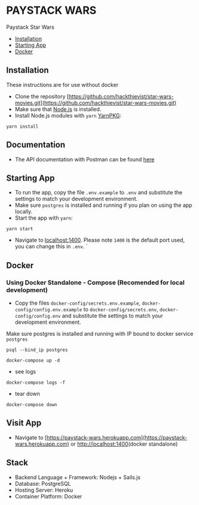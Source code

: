 # PAYSTACK WARS

Paystack Star Wars

* [Installation](#installation)
* [Starting App](#starting-app)
* [Docker](#docker)

## Installation

These instructions are for use without docker

* Clone the repository [https://github.com/hackthievist/star-wars-movies.git](https://github.com/hackthievist/star-wars-movies.git)
* Make sure that [Node.js](https://nodejs.org/) is installed.
* Install Node.js modules with `yarn` [YarnPKG](https://yarnpkg.com/):
  
```shell
yarn install
```

## Documentation

* The API documentation with Postman can be found [here](https://documenter.getpostman.com/view/2585442/SVfJTrDw?version=latest)

## Starting App

* To run the app, copy the file `.env.example` to `.env` and substitute the settings to match your development environment.
* Make sure `postgres` is installed and running if you plan on using the app locally.
* Start the app with `yarn`:

```shell
yarn start
```

* Navigate to [localhost:1400](http://localhost:1400). Please note `1400` is the default port used, you can change this in `.env`.
`

## Docker

### Using Docker Standalone - Compose (Recomended for local development)

* Copy the files `docker-config/secrets.env.example`, `docker-config/config.env.example` to `docker-config/secrets.env`, `docker-config/config.env` and substitute the settings to match your development environment.

Make sure postgres is installed and running with IP bound to docker service `postgres`

```shell
psql --bind_ip postgres
```

```shell
docker-compose up -d
```

* see logs
  
```shell
docker-compose logs -f
```

* tear down
  
```shell
docker-compose down
```

## Visit App

* Navigate to [https://paystack-wars.herokuapp.com](https://paystack-wars.herokuapp.com) or [http://localhost:1400](http://localhost:1400)(docker standalone)

## Stack

* Backend Language + Framework: Nodejs + Sails.js
* Database: PostgreSQL
* Hosting Server: Heroku
* Container Platform: Docker
